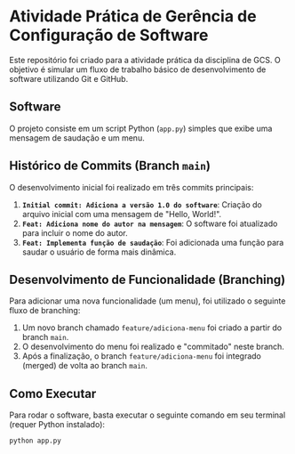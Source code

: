 # Atividade Prática de Gerência de Configuração de Software

Este repositório foi criado para a atividade prática da disciplina de GCS. O objetivo é simular um fluxo de trabalho básico de desenvolvimento de software utilizando Git e GitHub.

## Software
O projeto consiste em um script Python (`app.py`) simples que exibe uma mensagem de saudação e um menu.

## Histórico de Commits (Branch `main`)

O desenvolvimento inicial foi realizado em três commits principais:

1.  **`Initial commit: Adiciona a versão 1.0 do software`**: Criação do arquivo inicial com uma mensagem de "Hello, World!".
2.  **`Feat: Adiciona nome do autor na mensagem`**: O software foi atualizado para incluir o nome do autor.
3.  **`Feat: Implementa função de saudação`**: Foi adicionada uma função para saudar o usuário de forma mais dinâmica.

## Desenvolvimento de Funcionalidade (Branching)

Para adicionar uma nova funcionalidade (um menu), foi utilizado o seguinte fluxo de branching:

1.  Um novo branch chamado `feature/adiciona-menu` foi criado a partir do branch `main`.
2.  O desenvolvimento do menu foi realizado e "commitado" neste branch.
3.  Após a finalização, o branch `feature/adiciona-menu` foi integrado (merged) de volta ao branch `main`.

## Como Executar
Para rodar o software, basta executar o seguinte comando em seu terminal (requer Python instalado):
```bash
python app.py
```